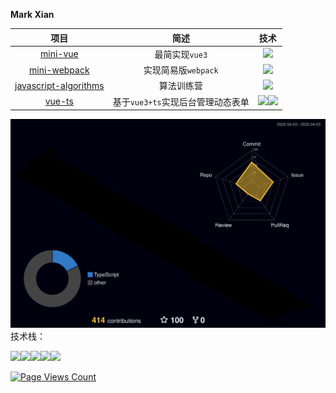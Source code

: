 **Mark Xian**



|                             项目                             |               简述                |                             技术                             |
| :----------------------------------------------------------: | :-------------------------------: | :----------------------------------------------------------: |
|     [mini-vue](https://github.com/xianjianlf2/mini-vue)      |          最简实现`vue3`           | <code><img src="https://gitee.com/mark_xian/graphic-bed/raw/master/202208111057239.png" width="30px;" /></code> |
| [mini-webpack](https://github.com/xianjianlf2/mini-webpack)  |        实现简易版`webpack`        | <code><img src="https://gitee.com/mark_xian/graphic-bed/raw/master/202208111059663.png" width="30px;" /></code> |
| [javascript-algorithms](https://github.com/xianjianlf2/javascript-algorithms) |            算法训练营             | <code><img src="https://gitee.com/mark_xian/graphic-bed/raw/master/202208111059663.png" width="30px;" /></code> |
|       [vue-ts](https://github.com/xianjianlf2/vue-ts)        | 基于`vue3+ts`实现后台管理动态表单 | <code><img src="https://gitee.com/mark_xian/graphic-bed/raw/master/202208111102026.png" width="30px;" /></code><code><img src="https://gitee.com/mark_xian/graphic-bed/raw/master/202208111106219.png" width="30px;" /></code>


![](./profile-3d-contrib/profile-night-rainbow.svg)          
技术栈：

<code><img src="https://cdn.jsdelivr.net/gh/devicons/devicon/icons/react/react-original.svg" width="60px;" /></code><code><img src="https://cdn.jsdelivr.net/gh/devicons/devicon/icons/flutter/flutter-original.svg" width="60px;" /></code><code><img src="https://cdn.jsdelivr.net/gh/devicons/devicon/icons/javascript/javascript-plain.svg" width="60px;" /></code><code><img src="https://cdn.jsdelivr.net/gh/devicons/devicon/icons/typescript/typescript-original.svg" width="60px;"/></code><code><img src="https://cdn.jsdelivr.net/gh/devicons/devicon/icons/vuejs/vuejs-original.svg" width="60px;" /></code>


[![Page Views Count](https://badges.toozhao.com/badges/01GX4X30SZ715T2KB8CTTZNEHX/green.svg)](https://badges.toozhao.com/stats/01GX4X30SZ715T2KB8CTTZNEHX "Get your own page views count badge on badges.toozhao.com")
